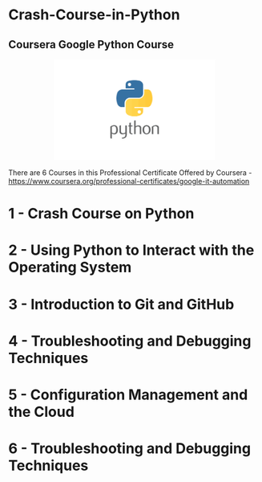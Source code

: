 # Crash-Course-in-Python
## Coursera Google Python Course


<p align="center">
<img max-height=200 height=200 src="https://github.com/ciph3rwoman/Crash-Course-in-Python/blob/main/image/python.png"/>
</p>

There are 6 Courses in this Professional Certificate
Offered by Coursera - https://www.coursera.org/professional-certificates/google-it-automation

# 1 - Crash Course on Python
# 2 - Using Python to Interact with the Operating System
# 3 - Introduction to Git and GitHub
# 4 - Troubleshooting and Debugging Techniques
# 5 - Configuration Management and the Cloud
# 6 - Troubleshooting and Debugging Techniques
